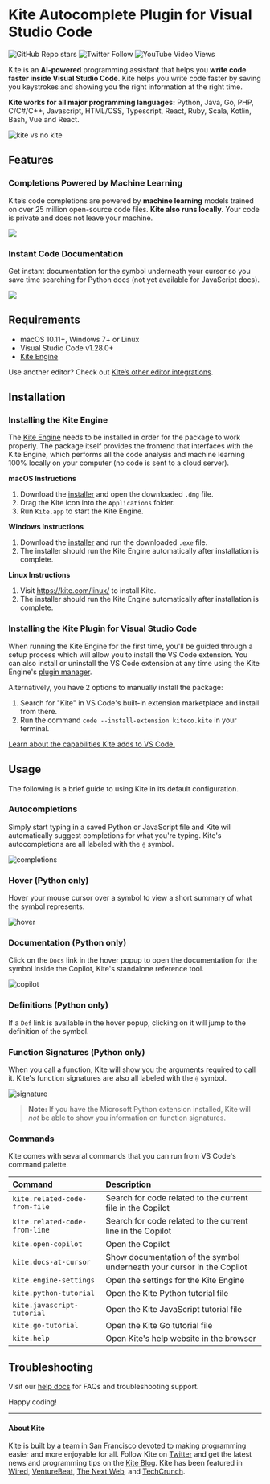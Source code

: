 # Kite Autocomplete Plugin for Visual Studio Code

![GitHub Repo stars](https://img.shields.io/github/stars/kiteco/vscode-plugin?style=social)
![Twitter Follow](https://img.shields.io/twitter/follow/kitehq?style=social)
![YouTube Video Views](https://img.shields.io/youtube/views/L2vpOL-jHpQ?label=Kite%20Youtube&style=social)

Kite is an **AI-powered** programming assistant that helps you **write code faster inside Visual Studio Code**. Kite helps you write code faster by saving you keystrokes and showing you the right information at the right time. 

**Kite works for all major programming languages:** Python, Java, Go, PHP, C/C#/C++, Javascript, HTML/CSS, Typescript, React, Ruby, Scala, Kotlin, Bash, Vue and React.

![kite vs no kite](https://kite-public-assets.s3-us-west-1.amazonaws.com/kite-public/plugin_vs/kite_vs_nokite.gif)

## Features
### Completions Powered by Machine Learning
Kite’s code completions are powered by **machine learning** models trained on over 25 million open-source code files. **Kite also runs locally**. Your code is private and does not leave your machine.

![](https://kite-public-assets.s3-us-west-1.amazonaws.com/kite-public/plugin-intellij/python_intellij_v1.gif)  


### Instant Code Documentation

Get instant documentation for the symbol underneath your cursor so you save time searching for Python docs (not yet available for JavaScript docs).

![](https://kite-public-assets.s3-us-west-1.amazonaws.com/kite-public/plugin-intellij/kite_documentation.gif)


## Requirements

* macOS 10.11+, Windows 7+ or Linux
* Visual Studio Code v1.28.0+
* [Kite Engine](https://kite.com/)

Use another editor? Check out [Kite’s other editor integrations](https://kite.com/integrations/).


## Installation

### Installing the Kite Engine

The [Kite Engine](https://kite.com/) needs to be installed in order for the package to work properly. The package itself
provides the frontend that interfaces with the Kite Engine, which performs all the code analysis and machine learning 100% locally on your computer (no code is sent to a cloud server).

__macOS Instructions__
1. Download the [installer](https://kite.com/download/) and open the downloaded `.dmg` file.
2. Drag the Kite icon into the `Applications` folder.
3. Run `Kite.app` to start the Kite Engine.

__Windows Instructions__
1. Download the [installer](https://kite.com/download/) and run the downloaded `.exe` file.
2. The installer should run the Kite Engine automatically after installation is complete.

__Linux Instructions__
1. Visit https://kite.com/linux/ to install Kite.
2. The installer should run the Kite Engine automatically after installation is complete.


### Installing the Kite Plugin for Visual Studio Code

When running the Kite Engine for the first time, you'll be guided through a setup process which will allow you to install
the VS Code extension. You can also install or uninstall the VS Code extension at any time using the Kite Engine's [plugin
manager](https://help.kite.com/article/62-managing-editor-plugins).

Alternatively, you have 2 options to manually install the package:
1. Search for "Kite" in VS Code's built-in extension marketplace and install from there.
2. Run the command `code --install-extension kiteco.kite` in your terminal.

[Learn about the capabilities Kite adds to VS Code.](https://kite.com/integrations/vs-code/)


## Usage

The following is a brief guide to using Kite in its default configuration.

### Autocompletions

Simply start typing in a saved Python or JavaScript file and Kite will automatically suggest completions for what you're typing. Kite's autocompletions are all labeled with the `⟠` symbol.

![completions](https://s3.amazonaws.com/helpscout.net/docs/assets/589ced522c7d3a784630c348/images/5c3eb54f04286304a71e4292/file-jJZznGIq2t.png)

### Hover (Python only)

Hover your mouse cursor over a symbol to view a short summary of what the symbol represents.

![hover](https://s3.amazonaws.com/helpscout.net/docs/assets/589ced522c7d3a784630c348/images/5c3eb72c2c7d3a3194501270/file-LaHSHhYTkH.png)

### Documentation (Python only)

Click on the `Docs` link in the hover popup to open the documentation for the symbol inside the Copilot, Kite's standalone
reference tool.

![copilot](https://github.com/kiteco/atom-plugin/blob/master/docs/images/copilot.png?raw=true)

### Definitions (Python only)

If a `Def` link is available in the hover popup, clicking on it will jump to the definition of the symbol.

### Function Signatures (Python only)

When you call a function, Kite will show you the arguments required to call it. Kite's function signatures are also all
labeled with the `⟠` symbol.

![signature](https://s3.amazonaws.com/helpscout.net/docs/assets/589ced522c7d3a784630c348/images/5c3eb6ad2c7d3a319450126e/file-j1bl9zETcx.png)

> __Note:__ If you have the Microsoft Python extension installed, Kite will _not_ be able to show you information on
> function signatures.

### Commands

Kite comes with sevaral commands that you can run from VS Code's command palette.

|Command|Description|
|:---|:---|
|`kite.related-code-from-file`|Search for code related to the current file in the Copilot|
|`kite.related-code-from-line`|Search for code related to the current line in the Copilot|
|`kite.open-copilot`|Open the Copilot|
|`kite.docs-at-cursor`|Show documentation of the symbol underneath your cursor in the Copilot|
|`kite.engine-settings`|Open the settings for the Kite Engine|
|`kite.python-tutorial`|Open the Kite Python tutorial file|
|`kite.javascript-tutorial`|Open the Kite JavaScript tutorial file|
|`kite.go-tutorial`|Open the Kite Go tutorial file|
|`kite.help`|Open Kite's help website in the browser|


## Troubleshooting

Visit our [help docs](https://help.kite.com) for FAQs and troubleshooting support.

Happy coding!


---

#### About Kite

Kite is built by a team in San Francisco devoted to making programming easier and more enjoyable for all. Follow Kite on
[Twitter](https://twitter.com/kitehq) and get the latest news and programming tips on the
[Kite Blog](https://kite.com/blog/).
Kite has been featured in [Wired](https://www.wired.com/2016/04/kites-coding-asssitant-spots-errors-finds-better-open-source/), 
[VentureBeat](https://venturebeat.com/2019/01/28/kite-raises-17-million-for-its-ai-powered-developer-environment/), 
[The Next Web](https://thenextweb.com/dd/2016/04/14/kite-plugin/), and 
[TechCrunch](https://techcrunch.com/2019/01/28/kite-raises-17m-for-its-ai-driven-code-completion-tool/). 
